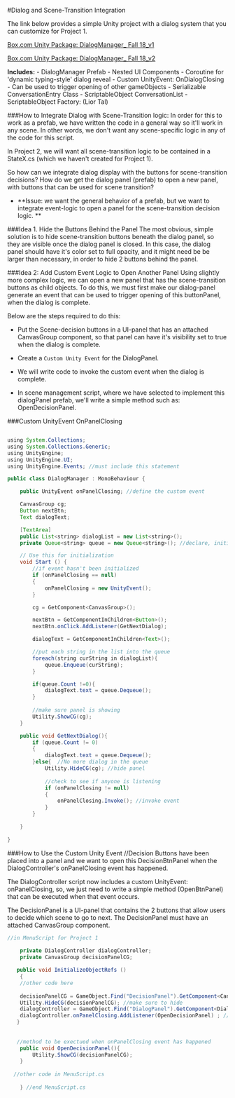 #Dialog and Scene-Transition Integration

The link below provides a simple Unity project with a dialog system that you can customize for Project 1. 

[Box.com Unity Package: DialogManager_ Fall 18_v1](https://utdallas.box.com/s/7c2e1nhk99r5kttb9e0ee2kagcpoxmq1)

[Box.com Unity Package: DialogManager_ Fall 18_v2](https://utdallas.box.com/v/DialogManager-Version2-F18) 

**Includes:** 
    - DialogManager Prefab - Nested UI Components
    - Coroutine for 'dynamic typing-style' dialog reveal
    - Custom UnityEvent: OnDialogClosing - Can be used to trigger opening of other gameObjects
    - Serializable ConversationEntry Class
    - ScriptableObject ConversationList
    - ScriptableObject Factory: (Lior Tal)
    

###How to Integrate Dialog with Scene-Transition logic:
In order for this to work as a prefab, we have written the code in a general way so it'll work in any scene. In other words,  we don't want any scene-specific logic in any of the code for this script. 

In Project 2, we will want all scene-transition logic to be contained in a StateX.cs (which we haven't created for Project 1). 

So how can we integrate dialog display with the buttons for scene-transition decisions? How do we get the dialog panel (prefab) to open a new panel, with buttons that can be used for scene transition?

- **Issue: we want the general behavior of a prefab, but we want to integrate event-logic to open a panel for the scene-transition decision logic. ** 

   
###Idea 1. Hide the Buttons Behind the Panel
  The most obvious, simple solution is to hide scene-transition buttons beneath the dialog panel, so they are visible once the dialog panel is closed. In this case, the dialog panel should have it's color set to full opacity, and it might need be be larger than necessary, in order to hide 2 buttons behind the panel.    

###Idea 2: Add Custom Event Logic to Open Another Panel
Using slightly more complex logic, we can open a new panel that has the scene-transition buttons as child objects. To do this, we must first make our dialog-panel generate an event that can be used to trigger opening of this buttonPanel, when the dialog is complete. 

  Below are the steps required to do this:  

 - Put the Scene-decision buttons in a UI-panel that has an attached CanvasGroup component, so that panel can have it's visibility set to true when the dialog is complete.  

- Create a `Custom Unity Event` for the DialogPanel.
 
- We will write code to invoke the custom event when the dialog is complete.  

- In scene management script, where we have selected to implement this dialogPanel prefab, we'll write a simple method such as:  OpenDecisionPanel.

###Custom UnityEvent OnPanelClosing

```java

using System.Collections;
using System.Collections.Generic;
using UnityEngine;
using UnityEngine.UI;
using UnityEngine.Events; //must include this statement

public class DialogManager : MonoBehaviour {

    public UnityEvent onPanelClosing; //define the custom event

    CanvasGroup cg;
    Button nextBtn;
    Text dialogText;

    [TextArea]
    public List<string> dialogList = new List<string>();
    private Queue<string> queue = new Queue<string>(); //declare, initialize

	// Use this for initialization
	void Start () {
        //if event hasn't been initialized
        if (onPanelClosing == null)
        {
            onPanelClosing = new UnityEvent();
        }

        cg = GetComponent<CanvasGroup>();

        nextBtn = GetComponentInChildren<Button>();
        nextBtn.onClick.AddListener(GetNextDialog);

        dialogText = GetComponentInChildren<Text>();

        //put each string in the list into the queue
        foreach(string curString in dialogList){
            queue.Enqueue(curString);
        }

        if(queue.Count !=0){
            dialogText.text = queue.Dequeue();
        }
    
        //make sure panel is showing
        Utility.ShowCG(cg);
	}

    public void GetNextDialog(){
        if (queue.Count != 0)
        {
            dialogText.text = queue.Dequeue();
        }else{  //No more dialog in the queue
            Utility.HideCG(cg); //hide panel
    
            //check to see if anyone is listening
            if (onPanelClosing != null)
            {
                onPanelClosing.Invoke(); //invoke event        
            }
        }

    }
	
}

```
###How to Use the Custom Unity Event
//Decision Buttons have been placed into a panel and we want to open this DecisionBtnPanel when the DialogController's onPanelClosing event has happened.

The DialogController script now includes a custom UnityEvent: onPanelClosing,  so, we just need to write a simple method (OpenBtnPanel) that can be executed when that event occurs.  

The DecisionPanel is a UI-panel that contains the 2 buttons that allow users to decide which scene to go to next.  The DecisionPanel must have an attached CanvasGroup component.


```java
//in MenuScript for Project 1
  
    private DialogController dialogController;
    private CanvasGroup decisionPanelCG;

   public void InitializeObjectRefs ()
	{
    //other code here
    
    decisionPanelCG = GameObject.Find("DecisionPanel").GetComponent<CanvasGroup>();
    Utility.HideCG(decisionPanelCG); //make sure to hide 
    dialogController = GameObject.Find("DialogPanel").GetComponent<DialogController>();  //find the DialogPanel 
    dialogController.onPanelClosing.AddListener(OpenDecisionPanel) ; //specify the method to be executed when the event happens
   }
   
   
   //method to be exectued when onPanelClosing event has happened
    public void OpenDecisionPanel(){
        Utility.ShowCG(decisionPanelCG); 
    }
    
  //other code in MenuScript.cs 
    
    } //end MenuScript.cs	
```

      
            
   
   
